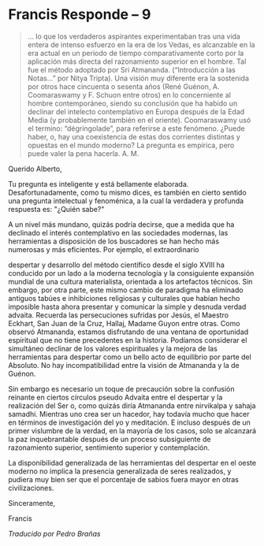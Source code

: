 # Francis Responde – 9

>… lo que los verdaderos aspirantes experimentaban tras una vida entera de intenso esfuerzo en la era de los Vedas, es alcanzable en la era actual en un periodo de tiempo comparativamente corto por la aplicación más directa del razonamiento superior en el hombre. Tal fue el método adoptado por Sri Atmananda. (“Introducción a las Notas…” por Nitya Tripta). Una visión muy diferente era la sostenida por otros hace cincuenta o sesenta años (René Guénon, A. Coomaraswamy y F. Schuon entre otros) en lo concerniente al hombre contemporáneo, siendo su conclusión que ha habido un declinar del intelecto contemplativo en Europa después de la Edad Media (y probablemente también en el oriente). Coomaraswamy usó el termino: “dégringolade”, para referirse a este fenómeno. ¿Puede haber, o, hay una coexistencia de estas dos corrientes distintas y opuestas en el mundo moderno? La pregunta es empírica, pero puede valer la pena hacerla. A. M.

Querido Alberto,

Tu pregunta es inteligente y está bellamente elaborada. Desafortunadamente, como tu mismo dices, es también en cierto sentido una pregunta intelectual y fenoménica, a la cual la verdadera y profunda respuesta es: "¿Quién sabe?"

A un nivel más mundano, quizás podría decirse, que a medida que ha declinado el interés contemplativo en las sociedades modernas, las herramientas a disposición de los buscadores se han hecho más numerosas y más eficientes. Por ejemplo, el extraordinario

despertar y desarrollo del método científico desde el siglo XVIII ha conducido por un lado a la moderna tecnología y la consiguiente expansión mundial de una cultura materialista, orientada a los artefactos técnicos. Sin embargo, por otra parte, este mismo cambio de paradigma ha eliminado antiguos tabúes e inhibiciones religiosas y culturales que habían hecho imposible hasta ahora presentar y comunicar la simple y desnuda verdad advaita. Recuerda las persecuciones sufridas por Jesús, el Maestro Eckhart, San Juan de la Cruz, Hallaj, Madame Guyon entre otras. Como observó Atmananda, estamos disfrutando de una ventana de oportunidad espiritual que no tiene precedentes en la historia. Podíamos considerar el simultáneo declinar de los valores espirituales y la mejora de las herramientas para despertar como un bello acto de equilibrio por parte del Absoluto. No hay incompatibilidad entre la visión de Atmananda y la de Guénon.

Sin embargo es necesario un toque de precaución sobre la confusión reinante en ciertos círculos pseudo Advaita entre el despertar y la realización del Ser o, como quizás diría Atmananda entre nirvikalpa y sahaja samadhi. Mientras uno crea ser un hacedor, hay todavía mucho que hacer en términos de investigación del yo y meditación. E incluso después de un primer vislumbre de la verdad, en la mayoría de los casos, solo se alcanzará la paz inquebrantable después de un proceso subsiguiente de razonamiento superior, sentimiento superior y contemplación.

La disponibilidad generalizada de las herramientas del despertar en el oeste moderno no implica la presencia generalizada de seres realizados, y pudiera muy bien ser que el porcentaje de sabios fuera mayor en otras civilizaciones.

Sinceramente,

Francis

_Traducido por Pedro Brañas_